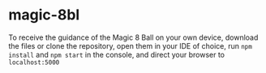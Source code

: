 # magic-8bl
To receive the guidance of the Magic 8 Ball on your own device, download the files or clone the repository, open them in your IDE of choice, run `npm install` and `npm start` in the console, and direct your browser to `localhost:5000`


